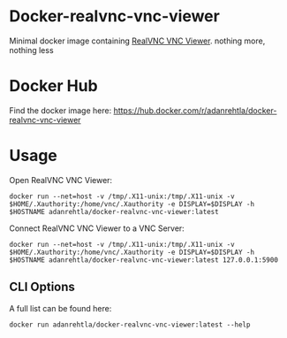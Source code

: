 # Docker-realvnc-vnc-viewer

Minimal docker image containing [RealVNC VNC Viewer](https://www.realvnc.com/en/connect/download/viewer/linux/). nothing more, nothing less

# Docker Hub

Find the docker image here: https://hub.docker.com/r/adanrehtla/docker-realvnc-vnc-viewer

# Usage

Open RealVNC VNC Viewer:

`docker run --net=host -v /tmp/.X11-unix:/tmp/.X11-unix -v $HOME/.Xauthority:/home/vnc/.Xauthority -e DISPLAY=$DISPLAY -h $HOSTNAME adanrehtla/docker-realvnc-vnc-viewer:latest`

Connect RealVNC VNC Viewer to a VNC Server:

`docker run --net=host -v /tmp/.X11-unix:/tmp/.X11-unix -v $HOME/.Xauthority:/home/vnc/.Xauthority -e DISPLAY=$DISPLAY -h $HOSTNAME adanrehtla/docker-realvnc-vnc-viewer:latest 127.0.0.1:5900`

## CLI Options

A full list can be found here:

`docker run adanrehtla/docker-realvnc-vnc-viewer:latest --help`